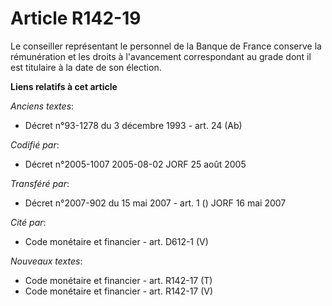 # Article R142-19

Le conseiller représentant le personnel de la Banque de France conserve la rémunération et les droits à l'avancement
correspondant au grade dont il est titulaire à la date de son élection.

**Liens relatifs à cet article**

_Anciens textes_:

  - Décret n°93-1278 du 3 décembre 1993 - art. 24 (Ab)

_Codifié par_:

  - Décret n°2005-1007 2005-08-02 JORF 25 août 2005

_Transféré par_:

  - Décret n°2007-902 du 15 mai 2007 - art. 1 () JORF 16 mai 2007

_Cité par_:

  - Code monétaire et financier - art. D612-1 (V)

_Nouveaux textes_:

  - Code monétaire et financier - art. R142-17 (T)
  - Code monétaire et financier - art. R142-17 (V)
